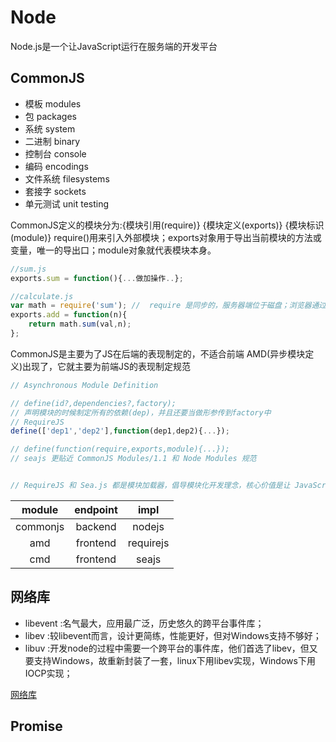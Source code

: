 # Node

Node.js是一个让JavaScript运行在服务端的开发平台

## CommonJS
* 模板 modules
* 包 packages
* 系统 system
* 二进制 binary
* 控制台 console
* 编码 encodings
* 文件系统 filesystems
* 套接字 sockets
* 单元测试 unit testing

CommonJS定义的模块分为:{模块引用(require)} {模块定义(exports)} {模块标识(module)}
require()用来引入外部模块；exports对象用于导出当前模块的方法或变量，唯一的导出口；module对象就代表模块本身。

```js
//sum.js
exports.sum = function(){...做加操作..};

//calculate.js
var math = require('sum'); //  require 是同步的，服务器端位于磁盘；浏览器通过网络加载
exports.add = function(n){
    return math.sum(val,n);
};
```


CommonJS是主要为了JS在后端的表现制定的，不适合前端
AMD(异步模块定义)出现了，它就主要为前端JS的表现制定规范

 ```js
// Asynchronous Module Definition

// define(id?,dependencies?,factory);
// 声明模块的时候制定所有的依赖(dep)，并且还要当做形参传到factory中
// RequireJS
define(['dep1','dep2'],function(dep1,dep2){...});

// define(function(require,exports,module){...});
// seajs 更贴近 CommonJS Modules/1.1 和 Node Modules 规范


// RequireJS 和 Sea.js 都是模块加载器，倡导模块化开发理念，核心价值是让 JavaScript 的模块化开发变得简单自然
 ```

|  module   | endpoint  | impl      |
| :---:     | :---:     | :---:     |
| commonjs  | backend   | nodejs    |
| amd       | frontend  | requirejs |
| cmd       | frontend  | seajs     |

## 网络库
* libevent :名气最大，应用最广泛，历史悠久的跨平台事件库；
* libev :较libevent而言，设计更简练，性能更好，但对Windows支持不够好；
* libuv :开发node的过程中需要一个跨平台的事件库，他们首选了libev，但又要支持Windows，故重新封装了一套，linux下用libev实现，Windows下用IOCP实现；

[网络库](https://blog.csdn.net/lijinqi1987/article/details/71214974 )

## Promise